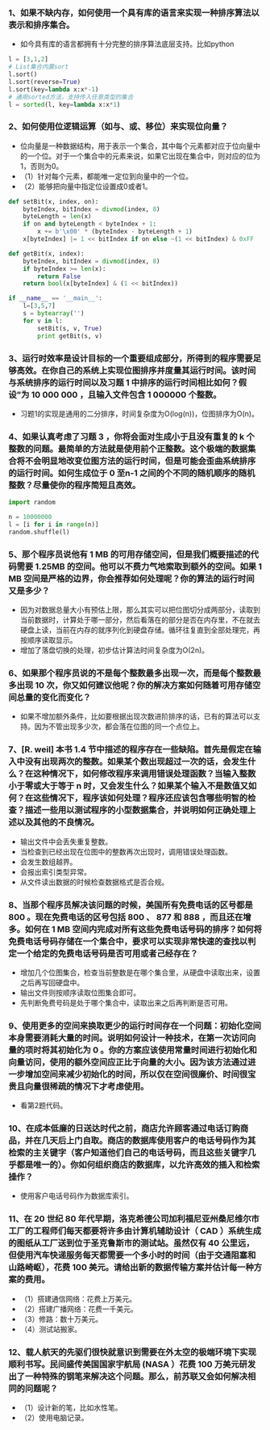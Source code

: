 ### 1、如果不缺内存，如何使用一个具有库的语言来实现一种排序算法以表示和排序集合。
- 如今具有库的语言都拥有十分完整的排序算法底层支持。比如python
```python
l = [3,1,2]
# List集合内置sort
l.sort()
l.sort(reverse=True)
l.sort(key=lambda x:x*-1)
# 通用sorted方法，支持传入任意类型的集合
l = sorted(l, key=lambda x:x*1)
```
### 2、如何使用位逻辑运算（如与、或、移位）来实现位向量？
- 位向量是一种数据结构，用于表示一个集合，其中每个元素都对应于位向量中的一个位。对于一个集合中的元素来说，如果它出现在集合中，则对应的位为1，否则为0。
- （1）针对每个元素，都能唯一定位到向量中的一个位。
- （2）能够把向量中指定位设置成0或者1。
```python
def setBit(x, index, on):
	byteIndex, bitIndex = divmod(index, 8)
	byteLength = len(x)
	if on and byteLength < byteIndex + 1:
		x += b'\x00' * (byteIndex - byteLength + 1)
	x[byteIndex] |= 1 << bitIndex if on else ~(1 << bitIndex) & 0xFF

def getBit(x, index):
	byteIndex, bitIndex = divmod(index, 8)
	if byteIndex >= len(x):
		return False
	return bool(x[byteIndex] & (1 << bitIndex))

if __name__ == '__main__':
	l=[3,5,7]
	s = bytearray('')
	for v in l:
		setBit(s, v, True)
		print getBit(s, v)
```
### 3、运行时效率是设计目标的一个重要组成部分，所得到的程序需要足够高效。在你自己的系统上实现位图排序并度量其运行时间。该时间与系统排序的运行时间以及习题 1 中排序的运行时间相比如何？假设”为 10 000 000 ，且输入文件包含 1 000000 个整数。
- 习题1的实现是通用的二分排序，时间复杂度为O(log(n))，位图排序为O(n)。
### 4、如果认真考虑了习题 3 ，你将会面对生成小于且没有重复的 k 个整数的问题。最简单的方法就是使用前个正整数。这个极端的数据集合将不会明显地改变位图方法的运行时间，但是可能会歪曲系统排序的运行时间。如何生成位于 0 至n-1 之间的个不同的随机顺序的随机整数？尽量使你的程序简短且高效。
```python
import random

n = 10000000
l = [i for i in range(n)]
random.shuffle(l)
```
### 5、那个程序员说他有 1 MB 的可用存储空间，但是我们概要描述的代码需要 1.25MB 的空间。他可以不费力气地索取到额外的空间。如果 1 MB 空间是严格的边界，你会推荐如何处理呢？你的算法的运行时间又是多少？
- 因为对数据总量大小有预估上限，那么其实可以把位图切分成两部分，读取到当前数据时，计算处于哪一部分，然后看落在的部分是否在内存里，不在就去硬盘上读，当前在内存的就序列化到硬盘存储。循环往复直到全部处理完，再按顺序读取显示。
- 增加了落盘切换的处理，初步估计算法时间复杂度为O(2n)。
### 6、如果那个程序员说的不是每个整数最多出现一次，而是每个整数最多出现 10 次，你又如何建议他呢？你的解决方案如何随着可用存储空间总量的变化而变化？
- 如果不增加额外条件，比如要根据出现次数进阶排序的话，已有的算法可以支持。因为不管出现多少次，都会落在位图的同一个点位上。
### 7、[R. weil] 本书 1.4 节中描述的程序存在一些缺陷。首先是假定在输入中没有出现两次的整数。如果某个数出现超过一次的话，会发生什么？在这种情况下，如何修改程序来调用错误处理函数？当输入整数小于零或大于等于 n 时，又会发生什么？如果某个输入不是数值又如何？在这些情况下，程序该如何处理？程序还应该包含哪些明智的检查？描述一些用以测试程序的小型数据集合，并说明如何正确处理上述以及其他的不良情况。
- 输出文件中会丢失重复整数。
- 当检查到已经出现在位图中的整数再次出现时，调用错误处理函数。
- 会发生数组越界。
- 会报出索引类型异常。
- 从文件读出数据的时候检查数据格式是否合规。
### 8、当那个程序员解决该问题的时候，美国所有免费电话的区号都是 800 。现在免费电话的区号包括 800 、 877 和 888 ，而且还在增多。如何在 1 MB 空间内完成对所有这些免费电话号码的排序？如何将免费电话号码存储在一个集合中，要求可以实现非常快速的查找以判定一个给定的免费电话号码是否可用或者己经存在？
- 增加几个位图集合，检查当前整数是在哪个集合里，从硬盘中读取出来，设置之后再写回硬盘中。
- 输出文件则按顺序读取位图集合即可。
- 先判断免费号码是处于哪个集合中，读取出来之后再判断是否可用。
### 9、使用更多的空间来换取更少的运行时间存在一个问题：初始化空间本身需要消耗大量的时间。说明如何设计一种技术，在第一次访问向量的项时将其初始化为 0 。你的方案应该使用常量时间进行初始化和向量访问，使用的额外空间应正比于向量的大小。因为该方法通过进一步增加空间来减少初始化的时间，所以仅在空间很廉价、时间很宝贵且向量很稀疏的情况下才考虑使用。
- 看第2题代码。
### 10、在成本低廉的日送达时代之前，商店允许顾客通过电话订购商品，并在几天后上门自取。商店的数据库使用客户的电话号码作为其检索的主关键字（客户知道他们自己的电话号码，而且这些关键字几乎都是唯一的）。你如何组织商店的数据库，以允许高效的插入和检索操作？
- 使用客户电话号码作为数据库索引。
### 11、在 20 世纪 80 年代早期，洛克希德公司加利福尼亚州桑尼维尔市工厂的工程师们每天都要将许多由计算机辅助设计（ CAD ）系统生成的图纸从工厂送到位于圣克鲁斯市的测试站。虽然仅有 40 公里远，但使用汽车快递服务每天都需要一个多小时的时间（由于交通阻塞和山路崎岖），花费 100 美元。请给出新的数据传输方案并估计每一种方案的费用。
- （1）搭建通信网络：花费上万美元。
- （2）搭建广播网络：花费一千美元。
- （3）修路：数十万美元。
- （4）测试站搬家。
### 12、载人航天的先驱们很快就意识到需要在外太空的极端环境下实现顺利书写。民间盛传美国国家宇航局 (NASA ）花费 100 万美元研发出了一种特殊的钢笔来解决这个问题。那么，前苏联又会如何解决相同的问题呢？
- （1）设计新的笔，比如水性笔。
- （2）使用电脑记录。